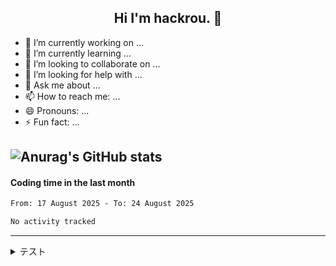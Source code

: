 <h2 align="center">Hi I'm hackrou. 👋</h2>

- 🔭 I’m currently working on ...
- 🌱 I’m currently learning ...
- 👯 I’m looking to collaborate on ...
- 🤔 I’m looking for help with ...
- 💬 Ask me about ...
- 📫 How to reach me: ...
- 😄 Pronouns: ...
- ⚡ Fun fact: ...

![Anurag's GitHub stats](https://github-readme-stats.vercel.app/api?username=Hayashikotarou&&show_icons=true&count_private=true&bg_color=303446&text_color=c6d0f5&icon_color=ca9ee6&title_color=81c8be)
---
#### Coding time in the last month

<!--START_SECTION:waka-->

```txt
From: 17 August 2025 - To: 24 August 2025

No activity tracked
```

<!--END_SECTION:waka-->

---
<details>
<summary>テスト</summary><div> 
  
  - aaa 
  - bbb 
  - ccc 
  
</div></details>
